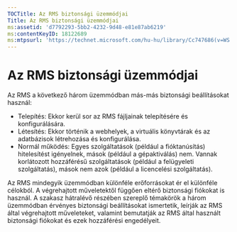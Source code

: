 ```yaml
---
TOCTitle: Az RMS biztonsági üzemmódjai
Title: Az RMS biztonsági üzemmódjai
ms:assetid: 'd7792293-5bb2-4232-9d48-e81e87ab6219'
ms:contentKeyID: 18122689
ms:mtpsurl: 'https://technet.microsoft.com/hu-hu/library/Cc747686(v=WS.10)'
---
```


Az RMS biztonsági üzemmódjai
============================

Az RMS a következő három üzemmódban más-más biztonsági beállításokat használ:

-   Telepítés: Ekkor kerül sor az RMS fájljainak telepítésére és konfigurálására.
-   Létesítés: Ekkor történik a webhelyek, a virtuális könyvtárak és az adatbázisok létrehozása és konfigurálása.
-   Normál működés: Egyes szolgáltatások (például a fióktanúsítás) hitelesítést igényelnek, mások (például a gépaktiválás) nem. Vannak korlátozott hozzáférésű szolgáltatások (például a felügyeleti szolgáltatás), mások nem azok (például a licencelési szolgáltatás).

Az RMS mindegyik üzemmódban különféle erőforrásokat ér el különféle célokból. A végrehajtott műveletektől függően eltérő biztonsági fiókokat is használ. A szakasz hátralévő részében szereplő témakörök a három üzemmódban érvényes biztonsági beállításokat ismertetik, leírják az RMS által végrehajtott műveleteket, valamint bemutatják az RMS által használt biztonsági fiókokat és ezek hozzáférési engedélyeit.
